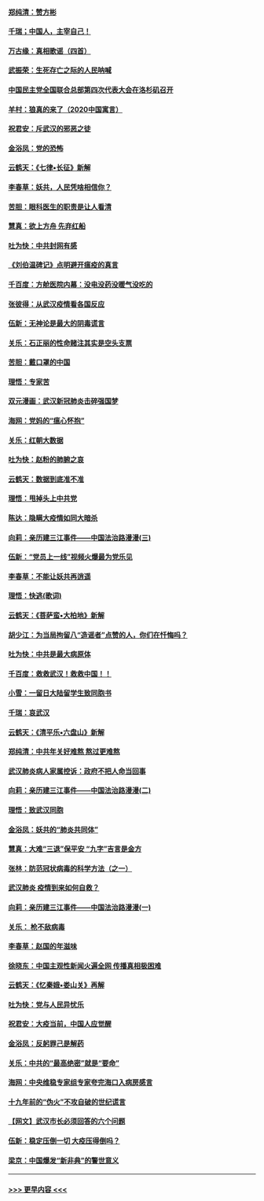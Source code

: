 #### [郑纯清：赞方彬](../pages/nsc993/n11856803.md?t=02101544) 
#### [千瑞；中国人，主宰自己！](../pages/nsc993/n11856793.md?t=02101544) 
#### [万古缘：真相歌谣（四首）](../pages/nsc993/n11856263.md?t=02101544) 
#### [武振荣：生死存亡之际的人民呐喊](../pages/nsc993/n11856256.md?t=02101544) 
#### [中国民主党全国联合总部第四次代表大会在洛杉矶召开](../pages/nsc993/n11856344.md?t=02101544) 
#### [羊村：狼真的来了（2020中国寓言）](../pages/nsc993/n11856229.md?t=02101544) 
#### [祝君安：斥武汉的邪恶之徒](../pages/nsc993/n11855861.md?t=02101544) 
#### [金浴凤：党的恐怖](../pages/nsc993/n11855849.md?t=02101544) 
#### [云鹤天：《七律▪长征》新解](../pages/nsc993/n11855479.md?t=02101544) 
#### [李春草：妖共，人民凭啥相信你？](../pages/nsc993/n11855196.md?t=02101544) 
#### [苦胆：眼科医生的职责是让人看清](../pages/nsc993/n11853840.md?t=02101544) 
#### [慧真：欲上方舟 先弃红船](../pages/nsc993/n11853483.md?t=02101544) 
#### [吐为快：中共封网有感](../pages/nsc993/n11852575.md?t=02101544) 
#### [《刘伯温碑记》点明避开瘟疫的真言](../pages/nsc993/n11852128.md?t=02101544) 
#### [千百度：方舱医院内幕：没电没药没暖气没吃的](../pages/nsc993/n11850211.md?t=02101544) 
#### [张彼得：从武汉疫情看各国反应](../pages/nsc993/n11850102.md?t=02101544) 
#### [伍新：无神论是最大的阴毒谎言](../pages/nsc993/n11846129.md?t=02101544) 
#### [关乐：石正丽的性命赌注其实是空头支票](../pages/nsc993/n11846109.md?t=02101544) 
#### [苦胆：戴口罩的中国](../pages/nsc993/n11845576.md?t=02101544) 
#### [理悟：专家苦](../pages/nsc993/n11845564.md?t=02101544) 
#### [双元漫画：武汉新冠肺炎击碎强国梦](../pages/nsc993/n11843320.md?t=02101544) 
#### [海网：党妈的“瘟心怀抱”](../pages/nsc993/n11840740.md?t=02101544) 
#### [关乐：红朝大数据](../pages/nsc993/n11840675.md?t=02101544) 
#### [吐为快：赵粉的肺腑之哀](../pages/nsc993/n11840618.md?t=02101544) 
#### [云鹤天：数据到底准不准](../pages/nsc993/n11840325.md?t=02101544) 
#### [理悟：甩掉头上中共党](../pages/nsc993/n11838826.md?t=02101544) 
#### [陈达：隐瞒大疫情如同大暗杀](../pages/nsc993/n11838771.md?t=02101544) 
#### [向莉：亲历建三江事件——中国法治路漫漫(三)](../pages/nsc993/n11831825.md?t=02101544) 
#### [伍新：“党员上一线”视频火爆最为党乐见](../pages/nsc993/n11838200.md?t=02101544) 
#### [李春草：不能让妖共再逍遥](../pages/nsc993/n11838102.md?t=02101544) 
#### [理悟：快逃(歌词)](../pages/nsc993/n11838083.md?t=02101544) 
#### [云鹤天：《菩萨蛮▪大柏地》新解](../pages/nsc993/n11838059.md?t=02101544) 
#### [胡少江：为当局拘留八“造谣者”点赞的人，你们在忏悔吗？](../pages/nsc993/n11836801.md?t=02101544) 
#### [吐为快：中共是最大病原体](../pages/nsc993/n11836748.md?t=02101544) 
#### [千百度：救救武汉！救救中国！！](../pages/nsc993/n11836145.md?t=02101544) 
#### [小雪：一留日大陆留学生致同胞书](../pages/nsc993/n11834624.md?t=02101544) 
#### [千瑞：哀武汉](../pages/nsc993/n11833647.md?t=02101544) 
#### [云鹤天：《清平乐▪六盘山》新解](../pages/nsc993/n11833611.md?t=02101544) 
#### [郑纯清：中共年关好难熬 熬过更难熬](../pages/nsc993/n11833489.md?t=02101544) 
#### [武汉肺炎病人家属控诉：政府不把人命当回事](../pages/nsc993/n11833205.md?t=02101544) 
#### [向莉：亲历建三江事件——中国法治路漫漫(二)](../pages/nsc993/n11829102.md?t=02101544) 
#### [理悟：致武汉同胞](../pages/nsc993/n11831522.md?t=02101544) 
#### [金浴凤：妖共的“肺炎共同体”](../pages/nsc993/n11829448.md?t=02101544) 
#### [慧真：大难“三退”保平安 “九字”吉言是金方](../pages/nsc993/n11829501.md?t=02101544) 
#### [张林：防范冠状病毒的科学方法（之一）](../pages/nsc993/n11828618.md?t=02101544) 
#### [武汉肺炎 疫情到来如何自救？](../pages/nsc993/n11827632.md?t=02101544) 
#### [向莉：亲历建三江事件——中国法治路漫漫(一)](../pages/nsc993/n11827190.md?t=02101544) 
#### [关乐： 枪不敌病毒](../pages/nsc993/n11826746.md?t=02101544) 
#### [李春草：赵国的年滋味](../pages/nsc993/n11826321.md?t=02101544) 
#### [徐晓东：中国主观性新闻火遍全网 传播真相极困难](../pages/nsc993/n11826508.md?t=02101544) 
#### [云鹤天：《忆秦娥▪娄山关》再解](../pages/nsc993/n11824682.md?t=02101544) 
#### [吐为快：党与人民异忧乐](../pages/nsc993/n11824660.md?t=02101544) 
#### [祝君安：大疫当前，中国人应觉醒](../pages/nsc993/n11821946.md?t=02101544) 
#### [金浴凤：反躬罪己是解药](../pages/nsc993/n11820280.md?t=02101544) 
#### [关乐：中共的“最高绝密”就是“要命”](../pages/nsc993/n11816946.md?t=02101544) 
#### [海网：中央维稳专家组专家夸完海口入病房感言](../pages/nsc993/n11815138.md?t=02101544) 
#### [十九年前的“伪火”不攻自破的世纪谎言](../pages/nsc993/n11813238.md?t=02101544) 
#### [【网文】武汉市长必须回答的六个问题](../pages/nsc993/n11813848.md?t=02101544) 
#### [伍新：稳定压倒一切 大疫压得倒吗？](../pages/nsc993/n11812634.md?t=02101544) 
#### [梁京：中国爆发“新非典”的警世意义](../pages/nsc993/n11812554.md?t=02101544) 

----
#### [ >>> 更早内容 <<< ](../indexes/nsc993-earlier.md)
